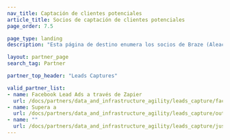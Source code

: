 ```yaml
---
nav_title: Captación de clientes potenciales
article_title: Socios de captación de clientes potenciales
page_order: 7.5

page_type: landing
description: "Esta página de destino enumera los socios de Braze (Aleaciones) que le permiten recopilar, automatizar y transferir información de clientes potenciales."

layout: partner_page
search_tag: Partner

partner_top_header: "Leads Captures"

valid_partner_list:
- name: Facebook Lead Ads a través de Zapier
  url: /docs/partners/data_and_infrastructure_agility/leads_capture/facebook_via_zapier/
- name: Supera a
  url: /docs/partners/data_and_infrastructure_agility/leads_capture/outgrow/
- name: ""
  url: /docs/partners/data_and_infrastructure_agility/leads_capture/justuno/
---
```


